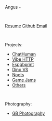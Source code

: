 Angus - 

<br>

[Resume](resume.pdf)
[Github](https://www.github.com/Gaunsessa)
[Email](mailto:gus@ef.je)

<br>

Projects:
   - [ChatHuman](javascript:swapText('chathuman'))
   - [Vibe HTTP](javascript:swapText('vibehttp'))
   - [Espgbprint](javascript:swapText('espgbprint'))
   - [Dino VS](javascript:swapText('dinovs'))
   - [Noets](javascript:swapText('noets'))
   - [Game Jams](javascript:swapText('gamejams'))
   - [Others](javascript:swapText('others'))
   
<br>
 
Photography:
   - [GB Photography](javascript:swapText('gbphoto'))